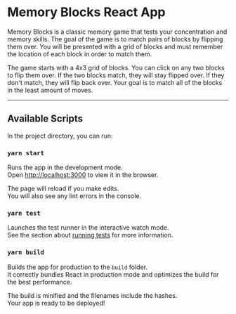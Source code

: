 # Memory Blocks React App

Memory Blocks is a classic memory game that tests your concentration and memory skills. The goal of the game is to match pairs of blocks by flipping them over. You will be presented with a grid of blocks and must remember the location of each block in order to match them.

The game starts with a 4x3 grid of blocks. You can click on any two blocks to flip them over. If the two blocks match, they will stay flipped over. If they don't match, they will flip back over. Your goal is to match all of the blocks in the least amount of moves.

---
## Available Scripts

In the project directory, you can run:

### `yarn start`

Runs the app in the development mode.\
Open [http://localhost:3000](http://localhost:3000) to view it in the browser.

The page will reload if you make edits.\
You will also see any lint errors in the console.

### `yarn test`

Launches the test runner in the interactive watch mode.\
See the section about [running tests](https://facebook.github.io/create-react-app/docs/running-tests) for more information.

### `yarn build`

Builds the app for production to the `build` folder.\
It correctly bundles React in production mode and optimizes the build for the best performance.

The build is minified and the filenames include the hashes.\
Your app is ready to be deployed!
